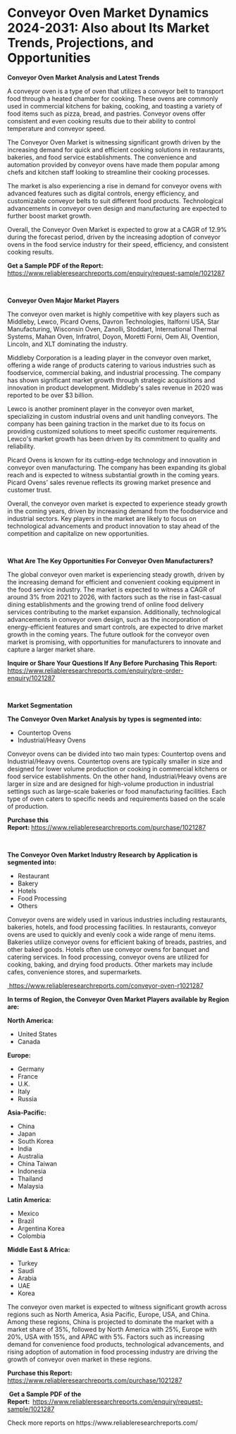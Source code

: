 <p><h1>Conveyor Oven Market Dynamics 2024-2031: Also about Its Market Trends, Projections, and Opportunities</h1></p><p><strong>Conveyor Oven Market Analysis and Latest Trends</strong></p>
<p><p>A conveyor oven is a type of oven that utilizes a conveyor belt to transport food through a heated chamber for cooking. These ovens are commonly used in commercial kitchens for baking, cooking, and toasting a variety of food items such as pizza, bread, and pastries. Conveyor ovens offer consistent and even cooking results due to their ability to control temperature and conveyor speed.</p><p>The Conveyor Oven Market is witnessing significant growth driven by the increasing demand for quick and efficient cooking solutions in restaurants, bakeries, and food service establishments. The convenience and automation provided by conveyor ovens have made them popular among chefs and kitchen staff looking to streamline their cooking processes.</p><p>The market is also experiencing a rise in demand for conveyor ovens with advanced features such as digital controls, energy efficiency, and customizable conveyor belts to suit different food products. Technological advancements in conveyor oven design and manufacturing are expected to further boost market growth.</p><p>Overall, the Conveyor Oven Market is expected to grow at a CAGR of 12.9% during the forecast period, driven by the increasing adoption of conveyor ovens in the food service industry for their speed, efficiency, and consistent cooking results.</p></p>
<p><strong>Get a Sample PDF of the Report:&nbsp;</strong> <a href="https://www.reliableresearchreports.com/enquiry/request-sample/1021287">https://www.reliableresearchreports.com/enquiry/request-sample/1021287</a></p>
<p>&nbsp;</p>
<p><strong>Conveyor Oven Major Market Players</strong></p>
<p><p>The conveyor oven market is highly competitive with key players such as Middleby, Lewco, Picard Ovens, Davron Technologies, Italforni USA, Star Manufacturing, Wisconsin Oven, Zanolli, Stoddart, International Thermal Systems, Mahan Oven, Infratrol, Doyon, Moretti Forni, Oem Ali, Ovention, Lincoln, and XLT dominating the industry. </p><p>Middleby Corporation is a leading player in the conveyor oven market, offering a wide range of products catering to various industries such as foodservice, commercial baking, and industrial processing. The company has shown significant market growth through strategic acquisitions and innovation in product development. Middleby's sales revenue in 2020 was reported to be over $3 billion.</p><p>Lewco is another prominent player in the conveyor oven market, specializing in custom industrial ovens and unit handling conveyors. The company has been gaining traction in the market due to its focus on providing customized solutions to meet specific customer requirements. Lewco's market growth has been driven by its commitment to quality and reliability.</p><p>Picard Ovens is known for its cutting-edge technology and innovation in conveyor oven manufacturing. The company has been expanding its global reach and is expected to witness substantial growth in the coming years. Picard Ovens' sales revenue reflects its growing market presence and customer trust.</p><p>Overall, the conveyor oven market is expected to experience steady growth in the coming years, driven by increasing demand from the foodservice and industrial sectors. Key players in the market are likely to focus on technological advancements and product innovation to stay ahead of the competition and capitalize on new opportunities.</p></p>
<p>&nbsp;</p>
<p><strong>What Are The Key Opportunities For Conveyor Oven Manufacturers?</strong></p>
<p><p>The global conveyor oven market is experiencing steady growth, driven by the increasing demand for efficient and convenient cooking equipment in the food service industry. The market is expected to witness a CAGR of around 3% from 2021 to 2026, with factors such as the rise in fast-casual dining establishments and the growing trend of online food delivery services contributing to the market expansion. Additionally, technological advancements in conveyor oven design, such as the incorporation of energy-efficient features and smart controls, are expected to drive market growth in the coming years. The future outlook for the conveyor oven market is promising, with opportunities for manufacturers to innovate and capture a larger market share.</p></p>
<p><strong>Inquire or Share Your Questions If Any Before Purchasing This Report:</strong> <a href="https://www.reliableresearchreports.com/enquiry/pre-order-enquiry/1021287">https://www.reliableresearchreports.com/enquiry/pre-order-enquiry/1021287</a></p>
<p>&nbsp;</p>
<p><strong>Market Segmentation</strong></p>
<p><strong>The Conveyor Oven Market Analysis by types is segmented into:</strong></p>
<p><ul><li>Countertop Ovens</li><li>Industrial/Heavy Ovens</li></ul></p>
<p><p>Conveyor ovens can be divided into two main types: Countertop ovens and Industrial/Heavy ovens. Countertop ovens are typically smaller in size and designed for lower volume production or cooking in commercial kitchens or food service establishments. On the other hand, Industrial/Heavy ovens are larger in size and are designed for high-volume production in industrial settings such as large-scale bakeries or food manufacturing facilities. Each type of oven caters to specific needs and requirements based on the scale of production.</p></p>
<p><strong>Purchase this Report:&nbsp;</strong><a href="https://www.reliableresearchreports.com/purchase/1021287">https://www.reliableresearchreports.com/purchase/1021287</a></p>
<p>&nbsp;</p>
<p><strong>The Conveyor Oven Market Industry Research by Application is segmented into:</strong></p>
<p><ul><li>Restaurant</li><li>Bakery</li><li>Hotels</li><li>Food Processing</li><li>Others</li></ul></p>
<p><p>Conveyor ovens are widely used in various industries including restaurants, bakeries, hotels, and food processing facilities. In restaurants, conveyor ovens are used to quickly and evenly cook a wide range of menu items. Bakeries utilize conveyor ovens for efficient baking of breads, pastries, and other baked goods. Hotels often use conveyor ovens for banquet and catering services. In food processing, conveyor ovens are utilized for cooking, baking, and drying food products. Other markets may include cafes, convenience stores, and supermarkets.</p></p>
<p><a href="https://www.reliableresearchreports.com/conveyor-oven-r1021287">&nbsp;https://www.reliableresearchreports.com/conveyor-oven-r1021287</a></p>
<p><strong>In terms of Region, the Conveyor Oven Market Players available by Region are:</strong></p>
<p>
    <p> <strong> North America: </strong>
        <ul>
            <li>United States</li>
            <li>Canada</li>
        </ul>
        </p> 
    <p> <strong> Europe: </strong>
        <ul>
            <li>Germany</li>
            <li>France</li>
            <li>U.K.</li>
            <li>Italy</li>
            <li>Russia</li>
        </ul>
        </p> 
    <p> <strong> Asia-Pacific: </strong>
        <ul>
            <li>China</li>
            <li>Japan</li>
            <li>South Korea</li>
            <li>India</li>
            <li>Australia</li>
            <li>China Taiwan</li>
            <li>Indonesia</li>
            <li>Thailand</li>
            <li>Malaysia</li>
        </ul>
        </p> 
    <p> <strong> Latin America: </strong>
        <ul>
            <li>Mexico</li>
            <li>Brazil</li>
            <li>Argentina Korea</li>
            <li>Colombia</li>
        </ul>
        </p> 
    <p> <strong> Middle East & Africa: </strong>
        <ul>
            <li>Turkey</li>
            <li>Saudi</li>
            <li>Arabia</li>
            <li>UAE</li>
            <li>Korea</li>
        </ul>
    </p>
    </p>
<p><p>The conveyor oven market is expected to witness significant growth across regions such as North America, Asia Pacific, Europe, USA, and China. Among these regions, China is projected to dominate the market with a market share of 35%, followed by North America with 25%, Europe with 20%, USA with 15%, and APAC with 5%. Factors such as increasing demand for convenience food products, technological advancements, and rising adoption of automation in food processing industry are driving the growth of conveyor oven market in these regions.</p></p>
<p><strong>Purchase this Report: </strong><a href="https://www.reliableresearchreports.com/purchase/1021287">https://www.reliableresearchreports.com/purchase/1021287</a></p>
<p>&nbsp;<strong>Get a Sample PDF of the Report:&nbsp;&nbsp;</strong><a href="https://www.reliableresearchreports.com/enquiry/request-sample/1021287">https://www.reliableresearchreports.com/enquiry/request-sample/1021287</a></p>
<p><strong></strong></p>
<p>Check more reports on https://www.reliableresearchreports.com/</p>